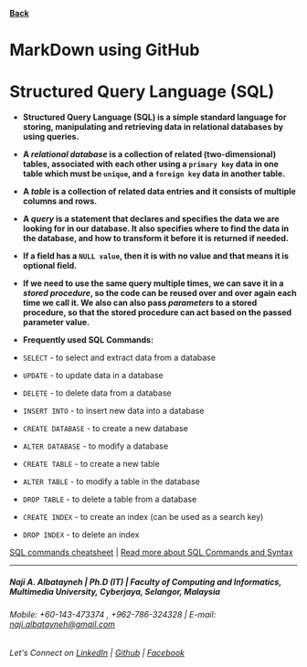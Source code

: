 [**Back**](https://naji-albatayneh.github.io/reading-notes)

# MarkDown using GitHub

# Structured Query Language (SQL)

- **Structured Query Language (SQL) is a simple standard language for storing, manipulating and retrieving data in relational databases by using queries.**

- **A _relational database_ is a collection of related (two-dimensional) tables, associated with each other using a `primary key` data in one table which must be `unique`, and a `foreign key` data in another table.**

- **A _table_ is a collection of related data entries and it consists of multiple columns and rows.**

- **A _query_ is a statement that declares and specifies the data we are looking for in our database. It also specifies where to find the data in the database, and how to transform it before it is returned if needed.**

- **If a field has a `NULL value`, then it is with no value and that means it is optional field.**

- **If we need to use the same query multiple times, we can save it in a _stored procedure_, so the code can be reused over and over again each time we call it. We also can also pass _parameters_ to a stored procedure, so that the stored procedure can act based on the passed parameter value.**

- **Frequently used SQL Commands:**

- `SELECT` - to select and extract data from a database
- `UPDATE` - to update data in a database
- `DELETE` - to delete data from a database
- `INSERT INTO` - to insert new data into a database
- `CREATE DATABASE` - to create a new database
- `ALTER DATABASE` - to modify a database
- `CREATE TABLE` - to create a new table
- `ALTER TABLE` - to modify a table in the database
- `DROP TABLE` - to delete a table from a database
- `CREATE INDEX` - to create an index (can be used as a search key)
- `DROP INDEX` - to delete an index

[SQL commands cheatsheet](http://www.cheat-sheets.org/sites/sql.su/) | [Read more about SQL Commands and Syntax](https://www.w3schools.com/sql/default.asp)


________________________________________________________
##### Naji A. Albatayneh | Ph.D (IT) | Faculty of Computing and Informatics, Multimedia University, Cyberjaya, Selangor, Malaysia

###### Mobile: +60-143-473374 , +962-786-324328 | E-mail: naji.albatayneh@gmail.com

###### Let's Connect on [LinkedIn](https://www.linkedin.com/in/naji-a-albatayneh/) | [Github](https://github.com/naji-albatayneh) | [Facebook](https://web.facebook.com/naji.albatayneh/)
